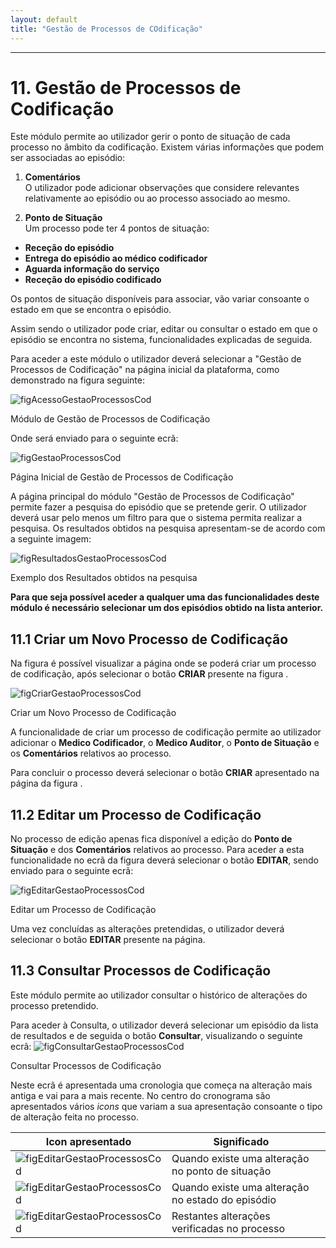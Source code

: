 ```yaml
---
layout: default
title: "Gestão de Processos de COdificação"
---
```



---
<div id="gestaoProcessosCod"></div>

# 11. Gestão de Processos de Codificação

Este módulo permite ao utilizador gerir o ponto de situação de cada processo no âmbito da codificação.
Existem várias informações que podem ser associadas ao episódio:

 1. **Comentários**<br>
O utilizador pode adicionar observações que considere relevantes relativamente ao episódio ou ao processo associado ao mesmo.

 1. **Ponto de Situação**<br>
Um processo pode ter 4 pontos de situação:
* **Receção do episódio**
* **Entrega do episódio ao médico codificador**
* **Aguarda informação do serviço**
* **Receção do episódio codificado**

Os pontos de situação disponíveis para associar, vão variar consoante o estado em que se encontra o episódio.

Assim sendo o utilizador pode criar, editar ou consultar o estado em que o episódio se encontra no sistema, funcionalidades explicadas de seguida.

Para aceder a este módulo o utilizador deverá selecionar a "Gestão de Processos de Codificação" na página inicial da plataforma, como demonstrado na figura seguinte:

![figAcessoGestaoProcessosCod](img/pages/11_1.jpg)

<p class="caption" id="figAcessoGestaoProcessosCod">Módulo de Gestão de Processos de Codificação</p>

Onde será enviado para o seguinte ecrã:

![figGestaoProcessosCod](img/pages/11_2.jpg)

<p class="caption" id="figGestaoProcessosCod">Página Inicial de Gestão de Processos de Codificação</p>

A página principal do módulo "Gestão de Processos de Codificação" permite fazer a pesquisa do episódio que se pretende gerir. O utilizador deverá usar pelo menos um filtro para que o sistema permita realizar a pesquisa. 
Os resultados obtidos na pesquisa apresentam-se de acordo com a seguinte imagem:

![figResultadosGestaoProcessosCod](img/pages/11_3.jpg)

<p class="caption" id="figResultadosGestaoProcessosCod">Exemplo dos Resultados obtidos na pesquisa</p>

**Para que seja possível aceder a qualquer uma das funcionalidades deste módulo é necessário selecionar um dos episódios obtido na lista anterior.**

<div id="criarGestaoProcessosCod"></div>

## 11.1 Criar um Novo Processo de Codificação

Na figura [](#figGestaoProcessosCod) é possível visualizar a página onde se poderá criar um processo de codificação, após selecionar o botão **CRIAR** presente na figura .

![figCriarGestaoProcessosCod](img/pages/11_4.jpg)

<p class="caption" id="figCriarGestaoProcessosCod">Criar um Novo Processo de Codificação</p>

A funcionalidade de criar um processo de codificação permite ao utilizador adicionar o **Medico Codificador**, o **Medico Auditor**, o **Ponto de Situação** e os **Comentários** relativos ao processo.

Para concluir o processo deverá selecionar o botão **CRIAR** apresentado na página da figura [](#figCriarGestaoProcessosCod).

<div id="editarGestaoProcessosCod"></div>

## 11.2 Editar um Processo de Codificação

 No processo de edição apenas fica disponível a edição do **Ponto de Situação** e dos **Comentários** relativos ao processo. Para aceder a esta funcionalidade no ecrã da figura [](#figGestaoProcessosCod) deverá selecionar o botão **EDITAR**, sendo enviado para o seguinte ecrã:

![figEditarGestaoProcessosCod](img/pages/11_5.jpg)  

<p class="caption" id="figEditarGestaoProcessosCod">Editar um Processo de Codificação</p>
 
 Uma vez concluídas as alterações pretendidas, o utilizador deverá selecionar o botão **EDITAR** presente na página.

<div id="consultarGestaoProcessosCod"></div>

## 11.3 Consultar Processos de Codificação

Este módulo permite ao utilizador consultar o histórico de alterações do processo pretendido.

Para aceder à Consulta, o utilizador deverá selecionar um episódio da lista de resultados e de seguida o botão **Consultar**, visualizando o seguinte ecrã:
![figConsultarGestaoProcessosCod](img/pages/11_6.jpg) 

<p class="caption" id="figConsultarGestaoProcessosCod">Consultar Processos de Codificação</p>

Neste ecrã é apresentada uma cronologia que começa na alteração mais antiga e vai para a mais recente. No centro do cronograma são apresentados vários *icons* que variam a sua apresentação consoante o tipo de alteração feita no processo.

|  Icon apresentado  								  |  Significado 										   | 		|    
|-----------------------------------------------------|--------------------------------------------------------|--------|
| ![figEditarGestaoProcessosCod](img/pages/11_7.jpg)  |  Quando existe uma alteração no ponto de situação 	   |		|
| ![figEditarGestaoProcessosCod](img/pages/11_8.jpg)  |  Quando existe uma alteração no estado do episódio     |		|
| ![figEditarGestaoProcessosCod](img/pages/11_9.jpg)  |  Restantes alterações verificadas no processo          |		|




